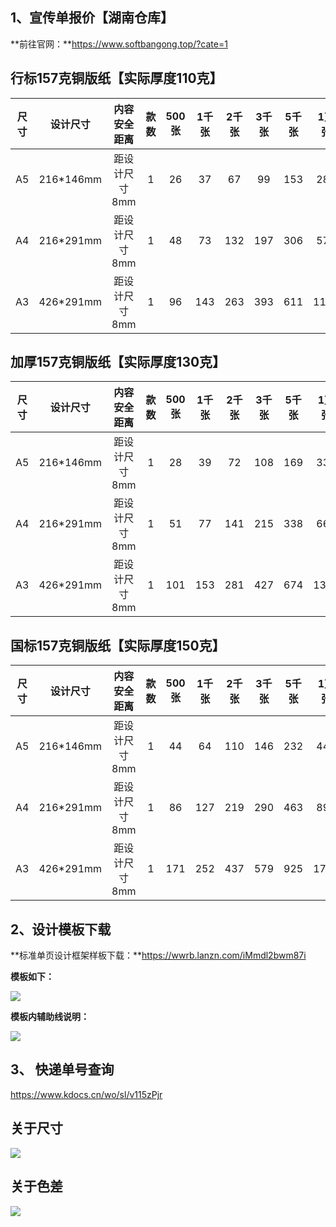 ## 1、宣传单报价【湖南仓库】

**前往官网：**https://www.softbangong.top/?cate=1

## 行标157克铜版纸【实际厚度110克】

| 尺寸 | 设计尺寸  | 内容安全距离  | 款数 | 500张 | 1千张 | 2千张 | 3千张 | 5千张 | 1万张 |
| :--: | :-------: | :-----------: | :--: | :---: | :---: | :---: | :---: | :---: | :---: |
|  A5  | 216*146mm | 距设计尺寸8mm |  1   |  26   |  37   |  67   |  99   |  153  |  289  |
|  A4  | 216*291mm | 距设计尺寸8mm |  1   |  48   |  73   |  132  |  197  |  306  |  578  |
|  A3  | 426*291mm | 距设计尺寸8mm |  1   |  96   |  143  |  263  |  393  |  611  | 1154  |

## 加厚157克铜版纸【实际厚度130克】

| 尺寸 | 设计尺寸  | 内容安全距离  | 款数 | 500张 | 1千张 | 2千张 | 3千张 | 5千张 | 1万张 |
| :--: | :-------: | :-----------: | :--: | :---: | :---: | :---: | :---: | :---: | :---: |
|  A5  | 216*146mm | 距设计尺寸8mm |  1   |  28   |  39   |  72   |  108  |  169  |  332  |
|  A4  | 216*291mm | 距设计尺寸8mm |  1   |  51   |  77   |  141  |  215  |  338  |  663  |
|  A3  | 426*291mm | 距设计尺寸8mm |  1   |  101  |  153  |  281  |  427  |  674  | 1326  |

## 国标157克铜版纸【实际厚度150克】

| 尺寸 | 设计尺寸  | 内容安全距离  | 款数 | 500张 | 1千张 | 2千张 | 3千张 | 5千张 | 1万张 |
| :--: | :-------: | :-----------: | :--: | :---: | :---: | :---: | :---: | :---: | :---: |
|  A5  | 216*146mm | 距设计尺寸8mm |  1   |  44   |  64   |  110  |  146  |  232  |  447  |
|  A4  | 216*291mm | 距设计尺寸8mm |  1   |  86   |  127  |  219  |  290  |  463  |  892  |
|  A3  | 426*291mm | 距设计尺寸8mm |  1   |  171  |  252  |  437  |  579  |  925  | 1784  |



## 2、设计模板下载

**标准单页设计框架样板下载：**https://wwrb.lanzn.com/iMmdl2bwm87i

**模板如下：**

![](https://s2.loli.net/2024/10/10/zaQ2WA7mqxCOnBG.jpg)

**模板内辅助线说明：**

![](https://s2.loli.net/2024/10/10/T3p79IaiWSHumqY.jpg)

## 3、 **快递单号查询**

 https://www.kdocs.cn/wo/sl/v115zPjr

## 关于尺寸

![](https://s2.loli.net/2024/10/10/FAPDykaeROGN94T.png)





## 关于色差

![](https://s2.loli.net/2024/10/10/GW3IMXOcE1krjJU.png)
